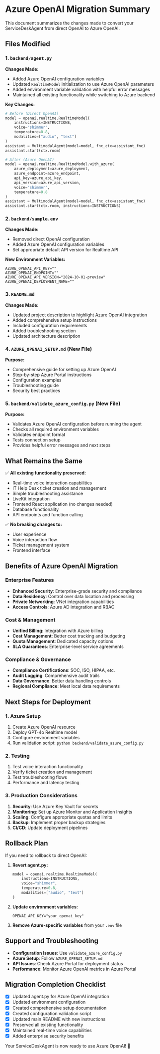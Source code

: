 # Azure OpenAI Migration Summary

This document summarizes the changes made to convert your ServiceDeskAgent from direct OpenAI to Azure OpenAI.

## Files Modified

### 1. `backend/agent.py`
**Changes Made:**
- Added Azure OpenAI configuration variables
- Updated `RealtimeModel` initialization to use Azure OpenAI parameters
- Added environment variable validation with helpful error messages
- Maintained all existing functionality while switching to Azure backend

**Key Changes:**
```python
# Before (Direct OpenAI)
model = openai.realtime.RealtimeModel(
    instructions=INSTRUCTIONS,
    voice="shimmer",
    temperature=0.8,
    modalities=["audio", "text"]
)
assistant = MultimodalAgent(model=model, fnc_ctx=assistant_fnc)
assistant.start(ctx.room)

# After (Azure OpenAI)
model = openai.realtime.RealtimeModel.with_azure(
    azure_deployment=azure_deployment,
    azure_endpoint=azure_endpoint,
    api_key=azure_api_key,
    api_version=azure_api_version,
    voice="shimmer",
    temperature=0.8
)
assistant = MultimodalAgent(model=model, fnc_ctx=assistant_fnc)
assistant.start(ctx.room, instructions=INSTRUCTIONS)
```

### 2. `backend/sample.env`
**Changes Made:**
- Removed direct OpenAI configuration
- Added Azure OpenAI configuration variables
- Set appropriate default API version for Realtime API

**New Environment Variables:**
```env
AZURE_OPENAI_API_KEY=""
AZURE_OPENAI_ENDPOINT=""
AZURE_OPENAI_API_VERSION="2024-10-01-preview"
AZURE_OPENAI_DEPLOYMENT_NAME=""
```

### 3. `README.md`
**Changes Made:**
- Updated project description to highlight Azure OpenAI integration
- Added comprehensive setup instructions
- Included configuration requirements
- Added troubleshooting section
- Updated architecture description

### 4. `AZURE_OPENAI_SETUP.md` (New File)
**Purpose:**
- Comprehensive guide for setting up Azure OpenAI
- Step-by-step Azure Portal instructions
- Configuration examples
- Troubleshooting guide
- Security best practices

### 5. `backend/validate_azure_config.py` (New File)
**Purpose:**
- Validates Azure OpenAI configuration before running the agent
- Checks all required environment variables
- Validates endpoint format
- Tests connection setup
- Provides helpful error messages and next steps

## What Remains the Same

✅ **All existing functionality preserved:**
- Real-time voice interaction capabilities
- IT Help Desk ticket creation and management
- Simple troubleshooting assistance
- LiveKit integration
- Frontend React application (no changes needed)
- Database functionality
- API endpoints and function calling

✅ **No breaking changes to:**
- User experience
- Voice interaction flow
- Ticket management system
- Frontend interface

## Benefits of Azure OpenAI Migration

### Enterprise Features
- **Enhanced Security**: Enterprise-grade security and compliance
- **Data Residency**: Control over data location and processing
- **Private Networking**: VNet integration capabilities
- **Access Controls**: Azure AD integration and RBAC

### Cost & Management
- **Unified Billing**: Integration with Azure billing
- **Cost Management**: Better cost tracking and budgeting
- **Quota Management**: Dedicated capacity options
- **SLA Guarantees**: Enterprise-level service agreements

### Compliance & Governance
- **Compliance Certifications**: SOC, ISO, HIPAA, etc.
- **Audit Logging**: Comprehensive audit trails
- **Data Governance**: Better data handling controls
- **Regional Compliance**: Meet local data requirements

## Next Steps for Deployment

### 1. Azure Setup
1. Create Azure OpenAI resource
2. Deploy GPT-4o Realtime model
3. Configure environment variables
4. Run validation script: `python backend/validate_azure_config.py`

### 2. Testing
1. Test voice interaction functionality
2. Verify ticket creation and management
3. Test troubleshooting flows
4. Performance and latency testing

### 3. Production Considerations
1. **Security**: Use Azure Key Vault for secrets
2. **Monitoring**: Set up Azure Monitor and Application Insights
3. **Scaling**: Configure appropriate quotas and limits
4. **Backup**: Implement proper backup strategies
5. **CI/CD**: Update deployment pipelines

## Rollback Plan

If you need to rollback to direct OpenAI:

1. **Revert agent.py:**
   ```python
   model = openai.realtime.RealtimeModel(
       instructions=INSTRUCTIONS,
       voice="shimmer",
       temperature=0.8,
       modalities=["audio", "text"]
   )
   ```

2. **Update environment variables:**
   ```env
   OPENAI_API_KEY="your_openai_key"
   ```

3. **Remove Azure-specific variables** from your `.env` file

## Support and Troubleshooting

- **Configuration Issues**: Use `validate_azure_config.py`
- **Azure Setup**: Follow `AZURE_OPENAI_SETUP.md`
- **API Issues**: Check Azure Portal for deployment status
- **Performance**: Monitor Azure OpenAI metrics in Azure Portal

## Migration Completion Checklist

- [x] Updated agent.py for Azure OpenAI integration
- [x] Updated environment configuration
- [x] Created comprehensive setup documentation
- [x] Created configuration validation script
- [x] Updated main README with new instructions
- [x] Preserved all existing functionality
- [x] Maintained real-time voice capabilities
- [x] Added enterprise security benefits

Your ServiceDeskAgent is now ready to use Azure OpenAI! 🎉
